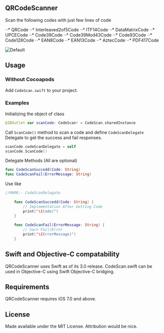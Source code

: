 ## QRCodeScanner

Scan the following codes with just few lines of code

⋅⋅* QRCode
⋅⋅* Interleaved2of5Code
⋅⋅* ITF14Code
⋅⋅* DataMatrixCode
⋅⋅* UPCECode
⋅⋅* Code39Code
⋅⋅* Code39Mod43Code
⋅⋅* Code93Code
⋅⋅* Code128Code
⋅⋅* EAN8Code
⋅⋅* EAN13Code
⋅⋅* AztecCode
⋅⋅* PDF417Code

![Default](https://raw.githubusercontent.com/kapilahuja/touchid/master/TouchID/TouchID/IMG_1213.PNG)

## Usage

### Without Cocoapods

Add `CodeScan.swift` to your project.

### Examples

Initializing the object of class

```swift
@IBOutlet var scanCode: CodeScan! = CodeScan.sharedInstance
```

Call `ScanCode()` method to scan a code and define `CodeScanDelegate` Delegate to get the success and fail responses.

```swift
scanCode.codeScanDelegate = self
scanCode.ScanCode()
```

Delegate Methods (All are optional)

```swift
func CodeScanSuccedd(Code: String)
func CodeScanFail(ErrorMessage: String)
```

Use like

```swift
//MARK:- CodeScanDelegate
    
    func CodeScanSuccedd(Code: String) {
        // Implementation After Getting Code
        print("\(Code)")
    }
    
    func CodeScanFail(ErrorMessage: String) {
        // Sacn Fail/Error
        print("\(ErrorMessage)")
    }

``````

## Swift and Objective-C compatability

QRCodeScanner uses Swift as of its 3.0 release. CodeScan.swift can be used in Objective-C using Swift Objective-C bridging.

## Requirements

QRCodeScanner requires iOS 7.0 and above.

## License

Made available under the MIT License. Attribution would be nice.
